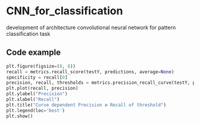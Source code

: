 # CNN_for_classification
development of architecture convolutional neural network  for pattern classification task

## Code example

```python
plt.figure(figsize=(8, 8))
recall = metrics.recall_score(testY, predictions, average=None)
specificity = recall[0]
precision, recall, thresholds = metrics.precision_recall_curve(testY, predictions)
plt.plot(recall, precision)
plt.ylabel("Precision")
plt.xlabel("Recall")
plt.title("Curve dependent Precision и Recall of threshold")
plt.legend(loc='best')
plt.show()
```
